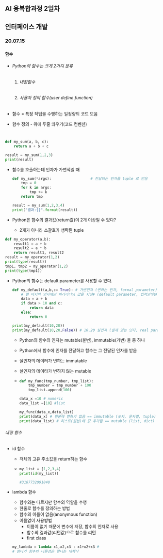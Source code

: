 ## AI 융복합과정 2일차

## 인터페이스 개발

### 20.07.15

### 

#### 함수

- ###### Python의 함수는 크게 2가지 분류

  1. ###### 내장함수

  2. ###### 사용자 정의 함수(user define function)

  

- 함수 = 특정 작업을 수행하는 일정량의 코드 모음

- 함수 정의 - 위에 두줄 띄우기(코드 컨벤션)

```python


def my_sum(a, b, c):
    return a + b + c

result = my_sum(1,2,3)
print(result)
```

- 함수를 호출하는데 인자가 가변적일 때

  ```python
  def my_sum(*args):                  # 전달되는 인자를 tuple 로 받음
      tmp = 0
      for k in args:
          tmp += k
      return tmp
  
  result = my_sum(1,2,3,4) 
  print("결과:{}".format(result))
  ```

- Python은 함수의 결과값(return값)이 2개 이상일 수 있다?
  - 2개가 아니라 소괄호가 생략된 tuple

```python
def my_operator(a,b):
    result1 = a + b
    result2 = a * b
    return result1, result2
result = my_operator(1,2)
print(type(result))
tmp1, tmp2 = my_operator(1,2)
print(type(tmp1))
```

- Python의 함수는 default parameter를 사용할 수 있다.

  ```python
  def my_default(a,b,c= True): # 가변인자 (변하는 인자, formal parameter)
      # 맨 마지막 인자에만 파라미터의 값을 지정# (default parameter, 입력안하면 디폴트로 지정한 값으로)
      data = a + b
      if data > 10 and c:
          return data
      else:
          return 0
  
  print(my_default(10,20))
  print(my_default(10,20,False)) # 10,20 실인자 (실제 있는 인자, real parameter)
  ```

  - Python의 함수의 인자는 mutable(불변), immutable(가변) 둘 중 하나

  - Python에서 함수에 인자를 전달하고 함수는 그 전달된 인자를 받음

  - 실인자의 데이터가 변하는 immutable

  - 실인자의 데이타가 변하지 않는 mutable

  - ```python
    def my_func(tmp_number, tmp_list):
        tmp_number = tmp_number + 100
        tmp_list.append(100)
    
    data_x =10 # numeric
    data_list =[10] #list
    
    my_func(data_x,data_list)
    print(data_x) # 원본에 변화가 없음 == immutable (숫자, 문자열, tuple)
    print(data_list) # 리스트(원본)에 값 추가됨 == mutable (list, dict)
    ```

###### 내장 함수

- id 함수

  - 객체의 고유 주소값을 return하는 함수

  - ```python
    my_list = [1,2,3,4]
    print(id(my_list))
    
    #3187732091848
    ```

- lambda 함수

  - 함수와는 다르지만 함수의 역할을 수행
  - 한줄로 함수를 정의하는 방법
  - 함수의 이름이 없음(anonymous function)
  - 이름없이 사용방법
    - 이름이 없기 때문에 변수에 저장, 함수의 인자로 사용
    - 함수의 결과값(리턴값)으로 함수를 리턴
    - first class

  ```python
  my_lambda = lambda x1,x2,x3 : x1+x2+x3 #
  # 람다가 함수와 다른점은 람다는 대체식
  ```